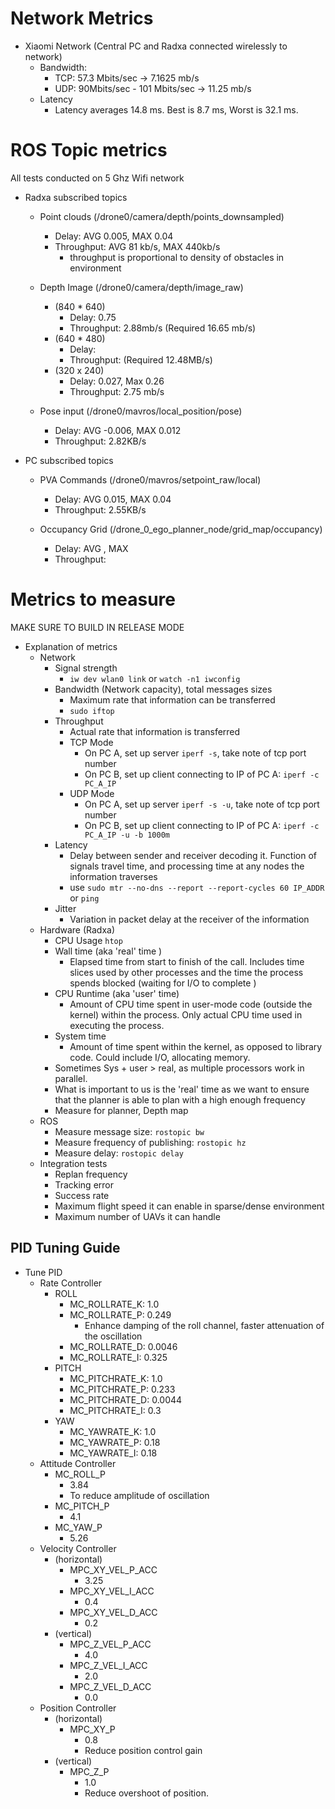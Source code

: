 
# Network Metrics
- Xiaomi Network (Central PC and Radxa connected wirelessly to network)
    - Bandwidth: 
        - TCP: 57.3 Mbits/sec -> 7.1625 mb/s
        - UDP: 90Mbits/sec - 101 Mbits/sec  -> 11.25 mb/s
    - Latency
        - Latency averages 14.8 ms. Best is 8.7 ms, Worst is 32.1 ms.

# ROS Topic metrics
All tests conducted on 5 Ghz Wifi network
- Radxa subscribed topics

    - Point clouds (/drone0/camera/depth/points_downsampled)
        - Delay: AVG 0.005, MAX 0.04
        - Throughput: AVG 81 kb/s, MAX 440kb/s
            - throughput is proportional to density of obstacles in environment

    - Depth Image (/drone0/camera/depth/image_raw)
        - (840 * 640)
            - Delay: 0.75 
            - Throughput: 2.88mb/s (Required 16.65 mb/s)
        - (640 * 480)
            - Delay: 
            - Throughput: (Required 12.48MB/s)
        - (320 x 240)
            - Delay: 0.027, Max 0.26 
            - Throughput: 2.75 mb/s 

    - Pose input (/drone0/mavros/local_position/pose)
        - Delay: AVG -0.006, MAX 0.012
        - Throughput: 2.82KB/s

- PC subscribed topics

    - PVA Commands (/drone0/mavros/setpoint_raw/local)
        - Delay: AVG 0.015, MAX 0.04
        - Throughput: 2.55KB/s

    - Occupancy Grid (/drone_0_ego_planner_node/grid_map/occupancy)
        - Delay: AVG , MAX
        - Throughput: 

# Metrics to measure
MAKE SURE TO BUILD IN RELEASE MODE

- Explanation of metrics 
    - Network 
        - Signal strength 
            - `iw dev wlan0 link` or `watch -n1 iwconfig`
        - Bandwidth (Network capacity), total messages sizes
            - Maximum rate that information can be transferred
            - `sudo iftop`
        - Throughput 
            - Actual rate that information is transferred
            - TCP Mode
                - On PC A, set up server `iperf -s`, take note of tcp port number
                - On PC B, set up client connecting to IP of PC A: `iperf -c PC_A_IP`
            - UDP Mode
                - On PC A, set up server `iperf -s -u`, take note of tcp port number
                - On PC B, set up client connecting to IP of PC A: `iperf -c PC_A_IP -u -b 1000m`
        - Latency
            - Delay between sender and receiver decoding it. Function of signals travel time, and processing time at any nodes the information traverses 
            - use `sudo mtr --no-dns --report --report-cycles 60 IP_ADDR` or `ping`
        - Jitter
            - Variation in packet delay at the receiver of the information
    - Hardware (Radxa)
        - CPU Usage `htop`
        - Wall time (aka 'real' time )
            - Elapsed time from start to finish of the call. Includes time slices used by other processes and the time the process spends blocked (waiting for I/O to complete
            )
        - CPU Runtime (aka 'user' time)
            - Amount of CPU time spent in user-mode code (outside the kernel) within the process. Only actual CPU time used in executing the process.
        - System time
            - Amount of time spent within the kernel, as opposed to library code. Could include I/O, allocating memory.
        - Sometimes Sys + user > real, as multiple processors work in parallel.
        - What is important to us is the 'real' time as we want to ensure that the planner is able to plan with a high enough frequency
        - Measure for planner, Depth map
    - ROS
        - Measure message size: `rostopic bw`
        - Measure frequency of publishing: `rostopic hz`
        - Measure delay: `rostopic delay`
    - Integration tests 
        - Replan frequency
        - Tracking error
        - Success rate
        - Maximum flight speed it can enable in sparse/dense environment
        - Maximum number of UAVs it can handle

## PID Tuning Guide
- Tune PID 
    - Rate Controller
        - ROLL
            - MC_ROLLRATE_K: 1.0
            - MC_ROLLRATE_P: 0.249
                - Enhance damping of the roll channel, faster attenuation of the oscillation
            - MC_ROLLRATE_D: 0.0046
            - MC_ROLLRATE_I: 0.325
        - PITCH
            - MC_PITCHRATE_K: 1.0
            - MC_PITCHRATE_P: 0.233
            - MC_PITCHRATE_D: 0.0044
            - MC_PITCHRATE_I: 0.3
        - YAW
            - MC_YAWRATE_K: 1.0
            - MC_YAWRATE_P: 0.18
            - MC_YAWRATE_I: 0.18
    - Attitude Controller
        - MC_ROLL_P
            - 3.84
            - To reduce amplitude of oscillation
        - MC_PITCH_P
            - 4.1
        - MC_YAW_P
            - 5.26
    - Velocity Controller
        - (horizontal)
            - MPC_XY_VEL_P_ACC
                - 3.25
            - MPC_XY_VEL_I_ACC
                - 0.4
            - MPC_XY_VEL_D_ACC
                - 0.2
        - (vertical)
            - MPC_Z_VEL_P_ACC
                - 4.0
            - MPC_Z_VEL_I_ACC
                - 2.0
            - MPC_Z_VEL_D_ACC
                - 0.0
    - Position Controller
        - (horizontal)
            - MPC_XY_P 
                - 0.8
                - Reduce position control gain
        - (vertical)
            - MPC_Z_P 
                - 1.0
                - Reduce overshoot of position.